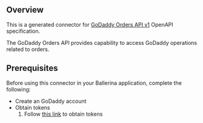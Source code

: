 ## Overview
This is a generated connector for [GoDaddy Orders API v1](https://developer.godaddy.com/doc/endpoint/orders) OpenAPI specification.

The GoDaddy Orders API provides capability to access GoDaddy operations related to orders.

## Prerequisites
Before using this connector in your Ballerina application, complete the following:

* Create an GoDaddy account
* Obtain tokens
    1. Follow [this link](https://developer.godaddy.com/getstarted) to obtain tokens
